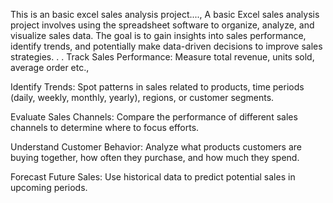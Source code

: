 This is an basic excel sales analysis project....,
A basic Excel sales analysis project involves using the spreadsheet software to organize, analyze, and visualize sales data. The goal is to gain insights into sales performance, identify trends, and potentially make data-driven decisions to improve sales strategies.
.
.
Track Sales Performance: Measure total revenue, units sold, average order etc.,

Identify Trends: Spot patterns in sales related to products, time periods (daily, weekly, monthly, yearly), regions, or customer segments.

Evaluate Sales Channels: Compare the performance of different sales channels to determine where to focus efforts.

Understand Customer Behavior: Analyze what products customers are buying together, how often they purchase, and how much they spend.

Forecast Future Sales: Use historical data to predict potential sales in upcoming periods.
